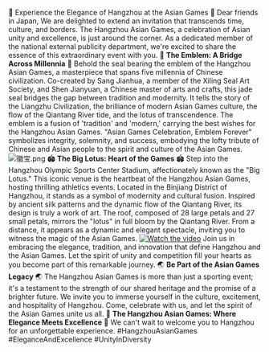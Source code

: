🌸 Experience the Elegance of Hangzhou at the Asian Games 🌸
Dear friends in Japan,
We are delighted to extend an invitation that transcends time, culture, and borders. The Hangzhou Asian Games, a celebration of Asian unity and excellence, is just around the corner. As a dedicated member of the national external publicity department, we're excited to share the essence of this extraordinary event with you.
🌟 **The Emblem: A Bridge Across Millennia** 🌟 Behold the seal bearing the emblem of the Hangzhou Asian Games, a masterpiece that spans five millennia of Chinese civilization. Co-created by Sang Jianhua, a member of the Xiling Seal Art Society, and Shen Jianyuan, a Chinese master of arts and crafts, this jade seal bridges the gap between tradition and modernity. It tells the story of the Liangzhu Civilization, the brilliance of modern Asian Games culture, the flow of the Qiantang River tide, and the lotus of transcendence. The emblem is a fusion of 'tradition' and 'modern,' carrying the best wishes for the Hangzhou Asian Games. "Asian Games Celebration, Emblem Forever" symbolizes integrity, solemnity, and success, embodying the lofty tribute of Chinese and Asian people to the spirit and culture of the Asian Games.
![徽宝.png](http://cdn.willstudy.net.cn/NRR4TIC/Resources/%E5%BE%BD%E5%AE%9D.png)
🏟️ **The Big Lotus: Heart of the Games** 🏟️ Step into the Hangzhou Olympic Sports Center Stadium, affectionately known as the "Big Lotus." This iconic venue is the heartbeat of the Hangzhou Asian Games, hosting thrilling athletics events. Located in the Binjiang District of Hangzhou, it stands as a symbol of modernity and cultural fusion. Inspired by ancient silk patterns and the dynamic flow of the Qiantang River, its design is truly a work of art. The roof, composed of 28 large petals and 27 small petals, mirrors the "lotus" in full bloom by the Qiantang River. From a distance, it appears as a dynamic and elegant spectacle, inviting you to witness the magic of the Asian Games.
[![Watch the video](http://cdn.willstudy.net.cn/NRR4TIC/Resources/%E5%A5%A5%E4%BD%93%E4%B8%AD%E5%BF%83%E5%B0%81%E9%9D%A2.png)](http://cdn.willstudy.net.cn/NRR4TIC/Resources/%E6%9D%AD%E5%B7%9E%E5%A5%A5%E4%BD%93%E4%B8%AD%E5%BF%83%E4%BD%93%E8%82%B2%E5%9C%BA%20%281%29.mp4)
Join us in embracing the elegance, tradition, and innovation that define Hangzhou and the Asian Games. Let the spirit of unity and competition fill your hearts as you become part of this remarkable journey.
🌏 **Be Part of the Asian Games Legacy** 🌏 The Hangzhou Asian Games is more than just a sporting event; it's a testament to the strength of our shared heritage and the promise of a brighter future. We invite you to immerse yourself in the culture, excitement, and hospitality of Hangzhou. Come, celebrate with us, and let the spirit of the Asian Games unite us all.
🌸 **The Hangzhou Asian Games: Where Elegance Meets Excellence** 🌸
We can't wait to welcome you to Hangzhou for an unforgettable experience.
#HangzhouAsianGames #EleganceAndExcellence #UnityInDiversity
